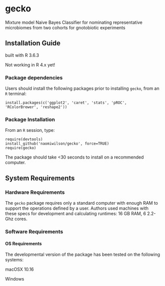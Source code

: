 gecko
==============================

Mixture model Naive Bayes Classifier for nominating representative microbiomes from two cohorts for gnotobiotic experiments

## Installation Guide

built with R 3.6.3

Not working in R 4.x yet!

### Package dependencies

Users should install the following packages prior to installing `gecko`, from an `R` terminal:

```
install.packages(c('ggplot2', 'caret', 'stats', 'pROC', 'RColorBrewer', 'reshape2'))
```

### Package Installation

From an `R` session, type:

```
require(devtools)
install_github('naomiwilson/gecko', force=TRUE)
require(gecko)
```

The package should take <30 seconds to install on a recommended computer. 

## System Requirements

### Hardware Requirements

The `gecko` package requires only a standard computer with enough RAM to support the operations defined by a user. Authors used machines with these specs for development and calculating runtimes: 16 GB RAM, 6 2.2-Ghz cores.

### Software Requirements

#### OS Requirements

The developmental version of the package has been tested on the following systems:

macOSX 10.16

Windows
